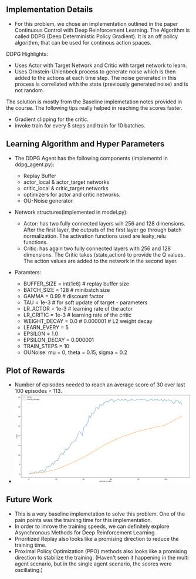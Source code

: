 ## Implementation Details
- For this problem, we chose an implementation outlined in the paper Continuous Control with Deep Reinforcement Learning. The Algorithm is called DDPG (Deep Deterministic Policy Gradient). It is an off policy algorithm, that can be used for continous action spaces. 

DDPG Highlights: 
- Uses Actor with Target Network and Critic with target network to learn. 
- Uses Ornstein-Uhlenbeck process to generate noise which is then added to the actions at each time step. The noise generated in this process is correllated with the state (previously generated noise) and is not random. 

The solution is mostly from the Baseline implemetation notes provided in the course. The following tips really helped in reaching the scores faster. 
- Gradient clipping for the critic. 
- invoke train for every 5 steps and train for 10 batches.   

## Learning Algorithm and Hyper Parameters
- The DDPG Agent has the following components (implementd in ddpg_agent.py): 
    - Replay Buffer
    - actor_local & actor_target networks
    - critic_local & critic_target networks
    - optimizers for actor and critic networks. 
    - OU-Noise generator. 

- Network structures(implemented in model.py):
    - Actor: has two fully connected layers wih 256 and 128 dimensions. After the first layer, the outputs of the first layer go through batch normalization. The activation functions used are leaky_relu functions. 
    - Critic: has again two fully connected layers with 256 and 128 dimensions. The Critic takes (state,action) to provide the Q values. The action values are added to the network in the second layer. 

 - Paramters: 
    - BUFFER_SIZE = int(1e6)  # replay buffer size
    - BATCH_SIZE = 128        # minibatch size
    - GAMMA = 0.99            # discount factor
    - TAU = 1e-3              # for soft update of target       - parameters
    - LR_ACTOR = 1e-3         # learning rate of the actor
    - LR_CRITIC = 1e-3        # learning rate of the critic
    - WEIGHT_DECAY = 0.0  # 0.000001  # L2 weight decay
    - LEARN_EVERY = 5
    - EPSILON = 1.0
    - EPSILON_DECAY = 0.000001
    - TRAIN_STEPS = 10
    - OUNoise: mu = 0, theta = 0.15, sigma = 0.2



## Plot of Rewards
- Number of episodes needed to reach an average score of 30 over last 100 episodes = 113. 
- ![Scores vs Number of episodes plot](scores_plot.png)

## Future Work
- This is a very baseline implemetation to solve this problem. One of the pain points was the training time for this implementation. 
- In order to imrove the training speeds, we can definitely explore Asynchronous Methods for Deep Reinforcement Learning.
- Prioritized Replay also looks like a promising direction to reduce the training time. 
- Proximal Policy Optimization (PPO) methods also looks like a promising direction to stabilize the training. (Haven't seen it happening in the multi agent scenario, but in the single agent scenario, the scores were oscillating.)